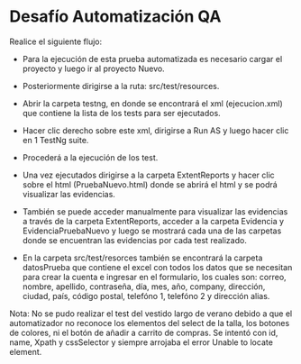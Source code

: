 # Desaf&iacute;o Automatizaci&oacute;n QA

Realice el siguiente flujo:

- Para la ejecución de esta prueba automatizada es necesario cargar el proyecto y luego ir al proyecto Nuevo.

- Posteriormente dirigirse a la ruta: src/test/resources.

- Abrir la carpeta testng, en donde se encontrará el xml (ejecucion.xml) que contiene la lista de los tests para ser ejecutados.

- Hacer clic derecho sobre este xml, dirigirse a Run AS y luego hacer clic en 1 TestNg suite.

- Procederá a la ejecución de los test.

- Una vez ejecutados dirigirse a la carpeta ExtentReports y hacer clic sobre el html (PruebaNuevo.html) donde se abrirá el html y se podrá visualizar las evidencias.

- También se puede acceder manualmente para visualizar las evidencias a través de la carpeta ExtentReports, acceder a la carpeta Evidencia y EvidenciaPruebaNuevo y 
luego se mostrará cada una de las carpetas donde se encuentran las evidencias por cada test realizado.

- En la carpeta src/test/resorces también se encontrará la carpeta datosPrueba que contiene el excel con todos los datos que se necesitan para crear la cuenta e ingresar en el formulario, los cuales son:
correo, nombre, apellido, contraseña, día, mes, año, company, dirección, ciudad, país, código postal, telefóno 1, telefóno 2 y dirección alias.

Nota: No se pudo realizar el test del vestido largo de verano debido a que el automatizador no reconoce los elementos del select de la talla, los botones de colores, 
ni el botón de añadir a carrito de compras. Se intentó con id, name, Xpath y cssSelector y siempre arrojaba el error Unable to locate element.  



 

 

